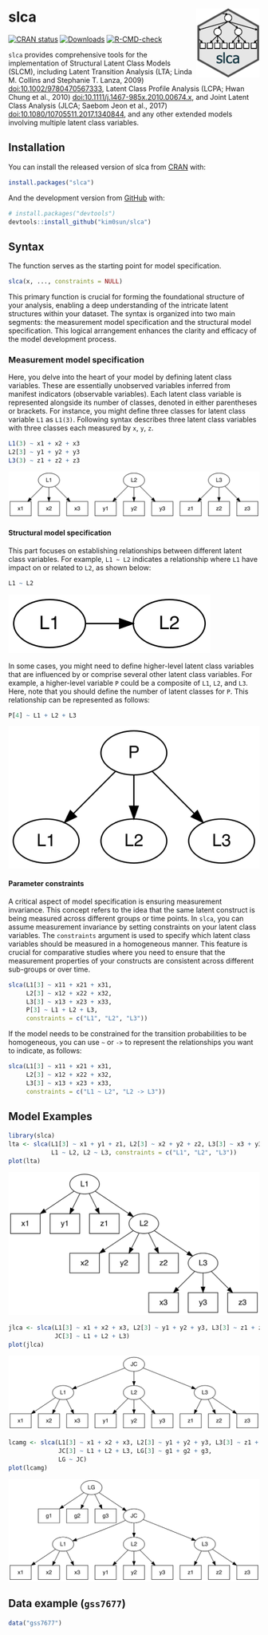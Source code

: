 
<!-- README.md is generated from README.Rmd. Please edit that file -->

# slca <a href="https://kim0sun.github.io/slca"><img src="fig/logo.png" align="right" height="138" /></a>

<!-- badges: start -->

[![CRAN
status](https://www.r-pkg.org/badges/version/slca)](https://CRAN.R-project.org/package=slca)
[![Downloads](https://cranlogs.r-pkg.org/badges/grand-total/slca?color=blue)](https://r-pkg.org/pkg/slca)
[![R-CMD-check](https://github.com/kim0sun/slca/actions/workflows/R-CMD-check.yaml/badge.svg)](https://github.com/kim0sun/slca/actions/workflows/R-CMD-check.yaml)
<!-- badges: end -->

`slca` provides comprehensive tools for the implementation of Structural
Latent Class Models (SLCM), including Latent Transition Analysis (LTA;
Linda M. Collins and Stephanie T. Lanza, 2009)
<doi:10.1002/9780470567333>, Latent Class Profile Analysis (LCPA; Hwan
Chung et al., 2010) <doi:10.1111/j.1467-985x.2010.00674.x>, and Joint
Latent Class Analysis (JLCA; Saebom Jeon et al., 2017)
<doi:10.1080/10705511.2017.1340844>, and any other extended models
involving multiple latent class variables.

## Installation

You can install the released version of slca from
[CRAN](https://CRAN.R-project.org) with:

``` r
install.packages("slca")
```

And the development version from [GitHub](https://github.com/) with:

``` r
# install.packages("devtools")
devtools::install_github("kim0sun/slca")
```

## Syntax

The function serves as the starting point for model specification.

``` r
slca(x, ..., constraints = NULL)
```

This primary function is crucial for forming the foundational structure
of your analysis, enabling a deep understanding of the intricate latent
structures within your dataset. The syntax is organized into two main
segments: the measurement model specification and the structural model
specification. This logical arrangement enhances the clarity and
efficacy of the model development process.

### Measurement model specification

Here, you delve into the heart of your model by defining latent class
variables. These are essentially unobserved variables inferred from
manifest indicators (observable variables). Each latent class variable
is represented alongside its number of classes, denoted in either
parentheses or brackets. For instance, you might define three classes
for latent class variable `L1` as `L1(3)`. Following syntax describes
three latent class variables with three classes each measured by `x`,
`y`, `z`.

``` r
L1(3) ~ x1 + x2 + x3
L2[3] ~ y1 + y2 + y3
L3(3) ~ z1 + z2 + z3
```

![](fig/syn1.svg)

#### Structural model specification

This part focuses on establishing relationships between different latent
class variables. For example, `L1 ~ L2` indicates a relationship where
`L1` have impact on or related to `L2`, as shown below:

``` r
L1 ~ L2
```

![](fig/syn2.svg)

In some cases, you might need to define higher-level latent class
variables that are influenced by or comprise several other latent class
variables. For example, a higher-level variable `P` could be a composite
of `L1`, `L2`, and `L3`. Here, note that you should define the number of
latent classes for `P`. This relationship can be represented as follows:

``` r
P[4] ~ L1 + L2 + L3
```

![](fig/syn3.svg)

#### Parameter constraints

A critical aspect of model specification is ensuring measurement
invariance. This concept refers to the idea that the same latent
construct is being measured across different groups or time points. In
`slca`, you can assume measurement invariance by setting constraints on
your latent class variables. The `constraints` argument is used to
specify which latent class variables should be measured in a homogeneous
manner. This feature is crucial for comparative studies where you need
to ensure that the measurement properties of your constructs are
consistent across different sub-groups or over time.

``` r
slca(L1[3] ~ x11 + x21 + x31, 
     L2[3] ~ x12 + x22 + x32, 
     L3[3] ~ x13 + x23 + x33,
     P[3] ~ L1 + L2 + L3, 
     constraints = c("L1", "L2", "L3"))
```

If the model needs to be constrained for the transition probabilities to
be homogeneous, you can use `~` or `->` to represent the relationships
you want to indicate, as follows:

``` r
slca(L1[3] ~ x11 + x21 + x31, 
     L2[3] ~ x12 + x22 + x32, 
     L3[3] ~ x13 + x23 + x33,
     constraints = c("L1 ~ L2", "L2 -> L3"))
```

## Model Examples

``` r
library(slca)
lta <- slca(L1[3] ~ x1 + y1 + z1, L2[3] ~ x2 + y2 + z2, L3[3] ~ x3 + y3 + z3,
            L1 ~ L2, L2 ~ L3, constraints = c("L1", "L2", "L3"))
plot(lta)
```

![](fig/lta.svg)

``` r
jlca <- slca(L1[3] ~ x1 + x2 + x3, L2[3] ~ y1 + y2 + y3, L3[3] ~ z1 + z2 + z3,
             JC[3] ~ L1 + L2 + L3)
plot(jlca)
```

![](fig/jlca.svg)

``` r
lcamg <- slca(L1[3] ~ x1 + x2 + x3, L2[3] ~ y1 + y2 + y3, L3[3] ~ z1 + z2 + z3,
              JC[3] ~ L1 + L2 + L3, LG[3] ~ g1 + g2 + g3, 
              LG ~ JC)
plot(lcamg)
```

![](fig/lcamg.svg)

## Data example (`gss7677`)

``` r
data("gss7677")
```

